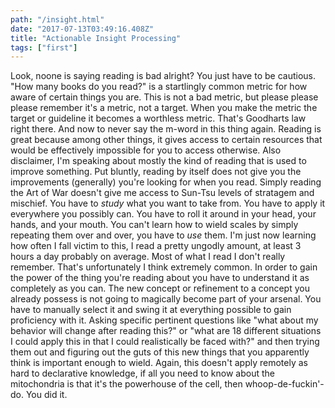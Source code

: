 ```yaml
---
path: "/insight.html"
date: "2017-07-13T03:49:16.408Z"
title: "Actionable Insight Processing"
tags: ["first"]
---
```


Look, noone is saying reading is bad alright? You just have to be cautious. "How many books do you read?" is a startlingly common metric for how aware of certain things you are. This is not a bad metric, but please please please remember it's a metric, not a target. When you make the metric the target or guideline it becomes a worthless metric. That's Goodharts law right there. And now to never say the m-word in this thing again. Reading is great because among other things, it gives access to certain resources that would be effectively impossible for you to access otherwise. Also disclaimer, I'm speaking about mostly the kind of reading that is used to improve something. Put bluntly, reading by itself does not give you the improvements (generally) you're looking for when you read. Simply reading the Art of War doesn't give me access to Sun-Tsu levels of stratagem and mischief. You have to *study* what you want to take from. You have to apply it everywhere you possibly can. You have to roll it around in your head, your hands, and your mouth. You can't learn how to wield scales by simply repeating them over and over, you have to *use* them. I'm just now learning how often I fall victim to this, I read a pretty ungodly amount, at least 3 hours a day probably on average. Most of what I read I don't really remember. That's unfortunately I think extremely common. In order to gain the power of the thing you're reading about you have to understand it as completely as you can. The new concept or refinement to a concept you already possess is not going to magically become part of your arsenal. You have to manually select it and swing it at everything possible to gain proficiency with it. Asking specific pertinent questions like "what about my behavior will change after reading this?" or "what are 18 different situations I could apply this in that I could realistically be faced with?" and then trying them out and figuring out the guts of this new things that you apparently think is important enough to wield. Again, this doesn't apply remotely as hard to declarative knowledge, if all you need to know about the mitochondria is that it's the powerhouse of the cell, then whoop-de-fuckin'-do. You did it. 
